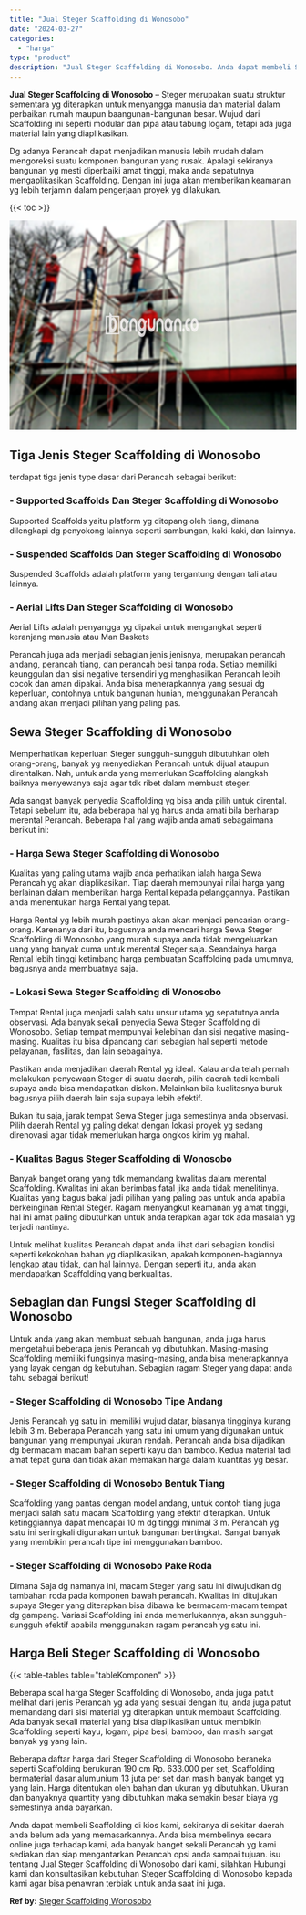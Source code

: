 ```yaml
---
title: "Jual Steger Scaffolding di Wonosobo"
date: "2024-03-27"
categories: 
  - "harga"
type: "product"
description: "Jual Steger Scaffolding di Wonosobo. Anda dapat membeli Scaffolding di kios kami, sekiranya di sekitar daerah anda belum ada yang memasarkannya. Anda bisa me..."
---
```


**Jual Steger Scaffolding di Wonosobo** – Steger merupakan suatu struktur sementara yg diterapkan untuk menyangga manusia dan material dalam perbaikan rumah maupun baangunan-bangunan besar. Wujud dari Scaffolding ini seperti modular dan pipa atau tabung logam, tetapi ada juga material lain yang diaplikasikan.

Dg adanya Perancah dapat menjadikan manusia lebih mudah dalam mengoreksi suatu komponen bangunan yang rusak. Apalagi sekiranya bangunan yg mesti diperbaiki amat tinggi, maka anda sepatutnya mengaplikasikan Scaffolding. Dengan ini juga akan memberikan keamanan yg lebih terjamin dalam pengerjaan proyek yg dilakukan.

{{< toc >}}

![Jual Steger Scaffolding di Wonosobo](/images/sewa-scaffolding-steger-07.png)

## Tiga Jenis Steger Scaffolding di Wonosobo

terdapat tiga jenis type dasar dari Perancah sebagai berikut:

### \- Supported Scaffolds Dan Steger Scaffolding di Wonosobo

Supported Scaffolds yaitu platform yg ditopang oleh tiang, dimana dilengkapi dg penyokong lainnya seperti sambungan, kaki-kaki, dan lainnya.

### \- Suspended Scaffolds Dan Steger Scaffolding di Wonosobo

Suspended Scaffolds adalah platform yang tergantung dengan tali atau lainnya.

### \- Aerial Lifts Dan Steger Scaffolding di Wonosobo

Aerial Lifts adalah penyangga yg dipakai untuk mengangkat seperti keranjang manusia atau Man Baskets

Perancah juga ada menjadi sebagian jenis jenisnya, merupakan perancah andang, perancah tiang, dan perancah besi tanpa roda. Setiap memiliki keunggulan dan sisi negative tersendiri yg menghasilkan Perancah lebih cocok dan aman dipakai. Anda bisa menerapkannya yang sesuai dg keperluan, contohnya untuk bangunan hunian, menggunakan Perancah andang akan menjadi pilihan yang paling pas.

## Sewa Steger Scaffolding di Wonosobo

Memperhatikan keperluan Steger sungguh-sungguh dibutuhkan oleh orang-orang, banyak yg menyediakan Perancah untuk dijual ataupun direntalkan. Nah, untuk anda yang memerlukan Scaffolding alangkah baiknya menyewanya saja agar tdk ribet dalam membuat steger.

Ada sangat banyak penyedia Scaffolding yg bisa anda pilih untuk dirental. Tetapi sebelum itu, ada beberapa hal yg harus anda amati bila berharap merental Perancah. Beberapa hal yang wajib anda amati sebagaimana berikut ini:

### \- Harga Sewa Steger Scaffolding di Wonosobo

Kualitas yang paling utama wajib anda perhatikan ialah harga Sewa Perancah yg akan diaplikasikan. Tiap daerah mempunyai nilai harga yang berlainan dalam memberikan harga Rental kepada pelanggannya. Pastikan anda menentukan harga Rental yang tepat.

Harga Rental yg lebih murah pastinya akan akan menjadi pencarian orang-orang. Karenanya dari itu, bagusnya anda mencari harga Sewa Steger Scaffolding di Wonosobo yang murah supaya anda tidak mengeluarkan uang yang banyak cuma untuk merental Steger saja. Seandainya harga Rental lebih tinggi ketimbang harga pembuatan Scaffolding pada umumnya, bagusnya anda membuatnya saja.

### \- Lokasi Sewa Steger Scaffolding di Wonosobo

Tempat Rental juga menjadi salah satu unsur utama yg sepatutnya anda observasi. Ada banyak sekali penyedia Sewa Steger Scaffolding di Wonosobo. Setiap tempat mempunyai kelebihan dan sisi negative masing-masing. Kualitas itu bisa dipandang dari sebagian hal seperti metode pelayanan, fasilitas, dan lain sebagainya.

Pastikan anda menjadikan daerah Rental yg ideal. Kalau anda telah pernah melakukan penyewaan Steger di suatu daerah, pilih daerah tadi kembali supaya anda bisa mendapatkan diskon. Melainkan bila kualitasnya buruk bagusnya pilih daerah lain saja supaya lebih efektif.

Bukan itu saja, jarak tempat Sewa Steger juga semestinya anda observasi. Pilih daerah Rental yg paling dekat dengan lokasi proyek yg sedang direnovasi agar tidak memerlukan harga ongkos kirim yg mahal.

### \- Kualitas Bagus Steger Scaffolding di Wonosobo

Banyak banget orang yang tdk memandang kwalitas dalam merental Scaffolding. Kwalitas ini akan berimbas fatal jika anda tidak menelitinya. Kualitas yang bagus bakal jadi pilihan yang paling pas untuk anda apabila berkeinginan Rental Steger. Ragam menyangkut keamanan yg amat tinggi, hal ini amat paling dibutuhkan untuk anda terapkan agar tdk ada masalah yg terjadi nantinya.

Untuk melihat kualitas Perancah dapat anda lihat dari sebagian kondisi seperti kekokohan bahan yg diaplikasikan, apakah komponen-bagiannya lengkap atau tidak, dan hal lainnya. Dengan seperti itu, anda akan mendapatkan Scaffolding yang berkualitas.

## Sebagian dan Fungsi Steger Scaffolding di Wonosobo

Untuk anda yang akan membuat sebuah bangunan, anda juga harus mengetahui beberapa jenis Perancah yg dibutuhkan. Masing-masing Scaffolding memiliki fungsinya masing-masing, anda bisa menerapkannya yang layak dengan dg kebutuhan. Sebagian ragam Steger yang dapat anda tahu sebagai berikut!

### \- Steger Scaffolding di Wonosobo Tipe Andang

Jenis Perancah yg satu ini memiliki wujud datar, biasanya tingginya kurang lebih 3 m. Beberapa Perancah yang satu ini umum yang digunakan untuk bangunan yang mempunyai ukuran rendah. Perancah anda bisa dijadikan dg bermacam macam bahan seperti kayu dan bamboo. Kedua material tadi amat tepat guna dan tidak akan memakan harga dalam kuantitas yg besar.

### \- Steger Scaffolding di Wonosobo Bentuk Tiang

Scaffolding yang pantas dengan model andang, untuk contoh tiang juga menjadi salah satu macam Scaffolding yang efektif diterapkan. Untuk ketinggiannya dapat mencapai 10 m dg tinggi minimal 3 m. Perancah yg satu ini seringkali digunakan untuk bangunan bertingkat. Sangat banyak yang membikin perancah tipe ini menggunakan bamboo.

### \- Steger Scaffolding di Wonosobo Pake Roda

Dimana Saja dg namanya ini, macam Steger yang satu ini diwujudkan dg tambahan roda pada komponen bawah perancah. Kwalitas ini ditujukan supaya Steger yang diterapkan bisa dibawa ke bermacam-macam tempat dg gampang. Variasi Scaffolding ini anda memerlukannya, akan sungguh-sungguh efektif apabila menggunakan ragam perancah yg satu ini.

## Harga Beli Steger Scaffolding di Wonosobo

{{< table-tables table="tableKomponen" >}}

Beberapa soal harga Steger Scaffolding di Wonosobo, anda juga patut melihat dari jenis Perancah yg ada yang sesuai dengan itu, anda juga patut memandang dari sisi material yg diterapkan untuk membaut Scaffolding. Ada banyak sekali material yang bisa diaplikasikan untuk membikin Scaffolding seperti kayu, logam, pipa besi, bamboo, dan masih sangat banyak yg yang lain.

Beberapa daftar harga dari Steger Scaffolding di Wonosobo beraneka seperti Scaffolding berukuran 190 cm Rp. 633.000 per set, Scaffolding bermaterial dasar alumunium 13 juta per set dan masih banyak banget yg yang lain. Harga ditentukan oleh bahan dan ukuran yg dibutuhkan. Ukuran dan banyaknya quantity yang dibutuhkan maka semakin besar biaya yg semestinya anda bayarkan.

Anda dapat membeli Scaffolding di kios kami, sekiranya di sekitar daerah anda belum ada yang memasarkannya. Anda bisa membelinya secara online juga terhadap kami, ada banyak banget sekali Perancah yg kami sediakan dan siap mengantarkan Perancah opsi anda sampai tujuan. isu tentang Jual Steger Scaffolding di Wonosobo dari kami, silahkan Hubungi kami dan konsultasikan kebutuhan Steger Scaffolding di Wonosobo kepada kami agar bisa penawran terbiak untuk anda saat ini juga.

**Ref by:** [Steger Scaffolding Wonosobo](https://id.wikipedia.org/wiki/Steger)
